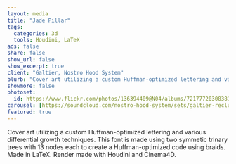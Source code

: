 ```yaml
---
layout: media
title: "Jade Pillar"
tags:
  categories: 3d
  tools: Houdini, LaTeX
ads: false
share: false
show_url: false
show_excerpt: true
client: "Galtier, Nostro Hood System"
blurb: "Cover art utilizing a custom Huffman-optimized lettering and various differential growth techniques."
showmore: false
photoset:
  id: https://www.flickr.com/photos/136394409@N04/albums/72177720308381959
carousel: [https://soundcloud.com/nostro-hood-system/sets/galtier-recluse-jade-pillar-1]
featured: true
---
```


Cover art utilizing a custom Huffman-optimized lettering and various differential growth techniques. This font is made using two symmetic trinary trees with 13 nodes each to create a Huffman-optimized code using braids. Made in LaTeX. Render made with Houdini and Cinema4D.